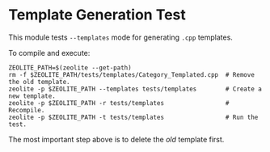 # Template Generation Test

This module tests `--templates` mode for generating `.cpp` templates.

To compile and execute:

```shell
ZEOLITE_PATH=$(zeolite --get-path)
rm -f $ZEOLITE_PATH/tests/templates/Category_Templated.cpp  # Remove the old template.
zeolite -p $ZEOLITE_PATH --templates tests/templates        # Create a new template.
zeolite -p $ZEOLITE_PATH -r tests/templates                 # Recompile.
zeolite -p $ZEOLITE_PATH -t tests/templates                 # Run the test.
```

The most important step above is to delete the *old* template first.
